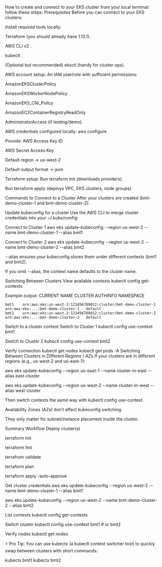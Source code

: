 How to create and connect to your EKS cluster from your local terminal: follow these steps:
Prerequisites
Before you can connect to your EKS clusters:

Install required tools locally:

Terraform (you should already have 1.13.1).

AWS CLI v2 .

kubectl .

(Optional but recommended) eksctl (handy for cluster ops).

AWS account setup:
An IAM user/role with sufficient permissions:

AmazonEKSClusterPolicy

AmazonEKSWorkerNodePolicy

AmazonEKS_CNI_Policy

AmazonEC2ContainerRegistryReadOnly

AdministratorAccess (if testing/demo).

AWS credentials configured locally:
aws configure

Provide:
AWS Access Key ID

AWS Secret Access Key

Default region → us-west-2

Default output format → json

Terraform setup:
Run terraform init (downloads providers).

Run terraform apply (deploys VPC, EKS clusters, node groups).

Commands to Connect to a Cluster
After your clusters are created (bmt-demo-cluster-1 and bmt-demo-cluster-2):

Update kubeconfig for a cluster
Use the AWS CLI to merge cluster credentials into your ~/.kube/config:

Connect to Cluster 1
aws eks update-kubeconfig --region us-west-2 --name bmt-demo-cluster-1 --alias bmt1

Connect to Cluster 2
aws eks update-kubeconfig --region us-west-2 --name bmt-demo-cluster-2 --alias bmt2

--alias ensures your kubeconfig stores them under different contexts (bmt1 and bmt2).

If you omit --alias, the context name defaults to the cluster name.

Switching Between Clusters
View available contexts
kubectl config get-contexts

Example output: CURRENT NAME CLUSTER AUTHINFO NAMESPACE

    bmt1    arn:aws:eks:us-west-2:123456789012:cluster/bmt-demo-cluster-1   arn:aws:eks:...:bmt-demo-cluster-1   default
    bmt2    arn:aws:eks:us-west-2:123456789012:cluster/bmt-demo-cluster-2   arn:aws:eks:...:bmt-demo-cluster-2   default
Switch to a cluster context
Switch to Cluster 1
kubectl config use-context bmt1

Switch to Cluster 2
kubectl config use-context bmt2

Verify connection kubectl get nodes kubectl get pods -A
Switching Between Clusters in Different Regions / AZs
If your clusters are in different regions (e.g., us-west-2 and us-east-1):

aws eks update-kubeconfig --region us-east-1 --name cluster-in-east --alias east-cluster

aws eks update-kubeconfig --region us-west-2 --name cluster-in-west --alias west-cluster

Then switch contexts the same way with kubectl config use-context.

Availability Zones (AZs) don’t affect kubeconfig switching.

They only matter for subnet/instance placement inside the cluster.

Summary Workflow
Deploy cluster(s)

terraform init

terraform fmt

terrafrom validate

terraform plan

terraform apply -auto-approve

Get cluster credentials
aws eks update-kubeconfig --region us-west-2 --name bmt-demo-cluster-1 --alias bmt1

aws eks update-kubeconfig --region us-west-2 --name bmt-demo-cluster-2 --alias bmt2

List contexts
kubectl config get-contexts

Switch cluster
kubectl config use-context bmt1 # or bmt2

Verify nodes
kubectl get nodes

⚡ Pro Tip: You can use kubectx (a kubectl context switcher tool) to quickly swap between clusters with short commands:

kubectx bmt1 kubectx bmt2
